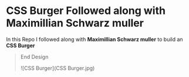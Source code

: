# CSS Burger Followed along with Maximillian Schwarz muller

In this Repo I followed along with **Maximillian Schwarz muller** to build an **CSS Burger**

> End Design
>
> ![CSS Burger](CSS Burger.jpg)